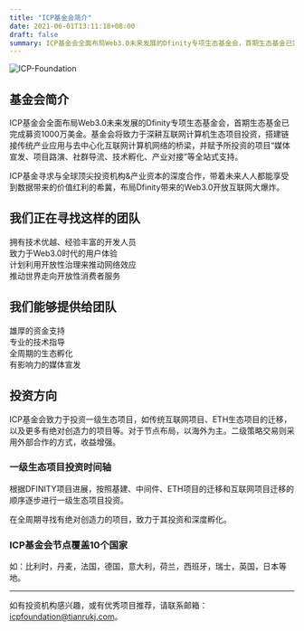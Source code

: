 ```yaml
---
title: "ICP基金会简介"
date: 2021-06-01T13:11:18+08:00
draft: false
summary: ICP基金会全面布局Web3.0未来发展的Dfinity专项生态基金会，首期生态基金已完成募资1000万美金。基金会将致力于深耕互联网计算机生态项目投资，搭建链接传统产业应用与去中心化互联网计算机网络的桥梁，并赋予所投资的项目“媒体宣发、项目路演、社群导流、技术孵化、产业对接”等全站式支持。
---
```


![](https://storageapi.fleek.co/lyswifter-team-bucket/posts/ICP-Foundation.jpg "ICP-Foundation")

## 基金会简介

ICP基金会全面布局Web3.0未来发展的Dfinity专项生态基金会，首期生态基金已完成募资1000万美金。基金会将致力于深耕互联网计算机生态项目投资，搭建链接传统产业应用与去中心化互联网计算机网络的桥梁，并赋予所投资的项目“媒体宣发、项目路演、社群导流、技术孵化、产业对接”等全站式支持。  

ICP基金寻求与全球顶尖投资机构&产业资本的深度合作，带着未来人人都能享受到数据带来的价值红利的希冀，布局Dfinity带来的Web3.0开放互联网大爆炸。


## 我们正在寻找这样的团队

拥有技术优越、经验丰富的开发人员  
致力于Web3.0时代的用户体验  
计划利用开放性治理来推动网络效应  
推动世界走向开放性消费者服务  



## 我们能够提供给团队

雄厚的资金支持  
专业的技术指导  
全周期的生态孵化  
有影响力的媒体宣发    


## 投资方向

ICP基金会致力于投资一级生态项目，如传统互联网项目、ETH生态项目的迁移，以及更多有绝对创造力的项目等。对于节点布局，以海外为主。二级策略交易则采用外部合作的方式，收益增强。  

### 一级生态项目投资时间轴  

根据DFINITY项目进展，按照基建、中间件、ETH项目的迁移和互联网项目迁移的顺序逐步进行一级生态项目投资。

在全周期寻找有绝对创造力的项目，致力于其投资和深度孵化。  


### ICP基金会节点覆盖10个国家

如：比利时，丹麦，法国，德国，意大利，荷兰，西班牙，瑞士，英国，日本等地。



---

如有投资机构感兴趣，或有优秀项目推荐，请联系邮箱：icpfoundation@tianrukj.com。
